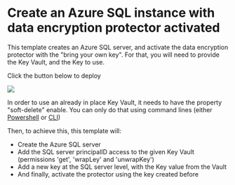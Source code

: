 # Create an Azure SQL instance with data encryption protector activated

This template creates an Azure SQL server, and activate the data encryption protector with the "bring your own key". For that, you will need to provide the Key Vault, and the Key to use.

Click the button below to deploy

<a href="https://portal.azure.com/#create/Microsoft.Template/uri/https%3A%2F%2Fraw.githubusercontent.com%2Fazure%2Fazure-quickstart-templates%2Fmaster%2Fsql-encryption-protector-byok%2Fazuredeploy.json" target="_blank">
    <img src="https://azuredeploy.net/deploybutton.png"/>
</a>

In order to use an already in place Key Vault, it needs to have the property "soft-delete" enable. You can only do that using command lines (either [Powershell](https://docs.microsoft.com/en-US/azure/key-vault/key-vault-soft-delete-powershell) or [CLI](https://docs.microsoft.com/en-US/azure/key-vault/key-vault-soft-delete-cli))

 Then, to achieve this, this template will:
 * Create the Azure SQL server
 * Add the SQL server principalID access to the given Key Vault (permissions 'get', 'wrapLey' and 'unwrapKey')
 * Add a new key at the SQL server level, with the Key value from the Vault
 * And finally, activate the protector using the key created before